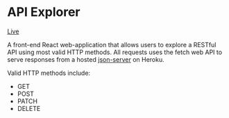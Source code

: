 # API Explorer

[Live](https://laed37.github.io/api-explorer)

A front-end React web-application that allows users to explore a RESTful API using most valid HTTP methods. All requests uses the fetch web API to serve responses from a hosted [json-server](https://github.com/typicode/json-server) on Heroku.

Valid HTTP methods include:
- GET
- POST
- PATCH
- DELETE
